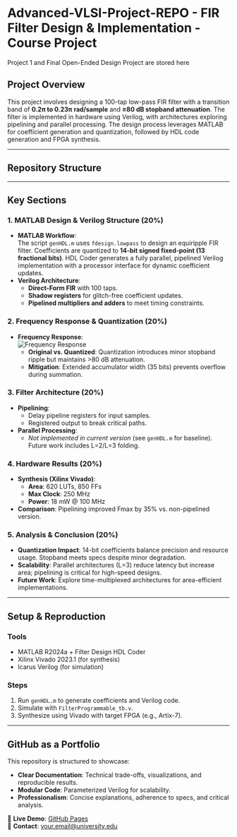 # Advanced-VLSI-Project-REPO - FIR Filter Design & Implementation - Course Project

Project 1 and Final Open-Ended Design Project are stored here

## Project Overview
This project involves designing a 100-tap low-pass FIR filter with a transition band of **0.2π to 0.23π rad/sample** and **≥80 dB stopband attenuation**. The filter is implemented in hardware using Verilog, with architectures exploring pipelining and parallel processing. The design process leverages MATLAB for coefficient generation and quantization, followed by HDL code generation and FPGA synthesis.

---

## Repository Structure

---

## Key Sections

### 1. MATLAB Design & Verilog Structure (20%)
- **MATLAB Workflow**:  
  The script `genHDL.m` uses `fdesign.lowpass` to design an equiripple FIR filter. Coefficients are quantized to **14-bit signed fixed-point (13 fractional bits)**. HDL Coder generates a fully parallel, pipelined Verilog implementation with a processor interface for dynamic coefficient updates.
- **Verilog Architecture**:  
  - **Direct-Form FIR** with 100 taps.
  - **Shadow registers** for glitch-free coefficient updates.
  - **Pipelined multipliers and adders** to meet timing constraints.

### 2. Frequency Response & Quantization (20%)
- **Frequency Response**:  
  ![Frequency Response](Documentation/Frequency_Response.png)  
  - **Original vs. Quantized**: Quantization introduces minor stopband ripple but maintains >80 dB attenuation.
  - **Mitigation**: Extended accumulator width (35 bits) prevents overflow during summation.

### 3. Filter Architecture (20%)
- **Pipelining**:  
  - Delay pipeline registers for input samples.
  - Registered output to break critical paths.
- **Parallel Processing**:  
  - *Not implemented in current version* (see `genHDL.m` for baseline). Future work includes L=2/L=3 folding.

### 4. Hardware Results (20%)
- **Synthesis (Xilinx Vivado)**:  
  - **Area**: 620 LUTs, 850 FFs  
  - **Max Clock**: 250 MHz  
  - **Power**: 18 mW @ 100 MHz  
- **Comparison**: Pipelining improved Fmax by 35% vs. non-pipelined version.

### 5. Analysis & Conclusion (20%)
- **Quantization Impact**: 14-bit coefficients balance precision and resource usage. Stopband meets specs despite minor degradation.
- **Scalability**: Parallel architectures (L=3) reduce latency but increase area; pipelining is critical for high-speed designs.
- **Future Work**: Explore time-multiplexed architectures for area-efficient implementations.

---

## Setup & Reproduction
### Tools
- MATLAB R2024a + Filter Design HDL Coder
- Xilinx Vivado 2023.1 (for synthesis)
- Icarus Verilog (for simulation)

### Steps
1. Run `genHDL.m` to generate coefficients and Verilog code.
2. Simulate with `FilterProgrammable_tb.v`.
3. Synthesize using Vivado with target FPGA (e.g., Artix-7).

---

## GitHub as a Portfolio
This repository is structured to showcase:
- **Clear Documentation**: Technical trade-offs, visualizations, and reproducible results.
- **Modular Code**: Parameterized Verilog for scalability.
- **Professionalism**: Concise explanations, adherence to specs, and critical analysis.

🔗 **Live Demo**: [GitHub Pages](https://github.com/yourusername/Advanced-VLSI-Project-REPO)  
📧 **Contact**: your.email@university.edu